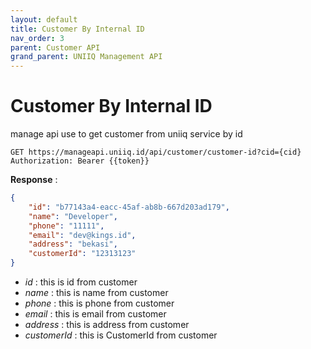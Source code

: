 ```yaml
---
layout: default
title: Customer By Internal ID
nav_order: 3
parent: Customer API
grand_parent: UNIIQ Management API
---
```


# Customer By Internal ID

manage api use to get customer from uniiq service by id

```
GET https://manageapi.uniiq.id/api/customer/customer-id?cid={cid}
Authorization: Bearer {{token}}
```

**Response** :
```json
{
    "id": "b77143a4-eacc-45af-ab8b-667d203ad179",
    "name": "Developer",
    "phone": "11111",
    "email": "dev@kings.id",
    "address": "bekasi",
    "customerId": "12313123"
}
```
- *id* : this is id from customer
- *name* : this is name from customer
- *phone* : this is phone from customer
- *email* : this is email from customer
- *address* : this is address from customer
- *customerId* : this is CustomerId from customer
